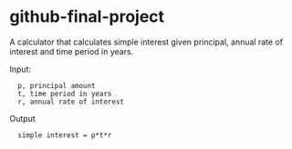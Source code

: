 # github-final-project

A calculator that calculates simple interest given principal, annual rate of interest and time period in years.

Input:

      p, principal amount
      t, time period in years
      r, annual rate of interest
Output

      simple interest = p*t*r

